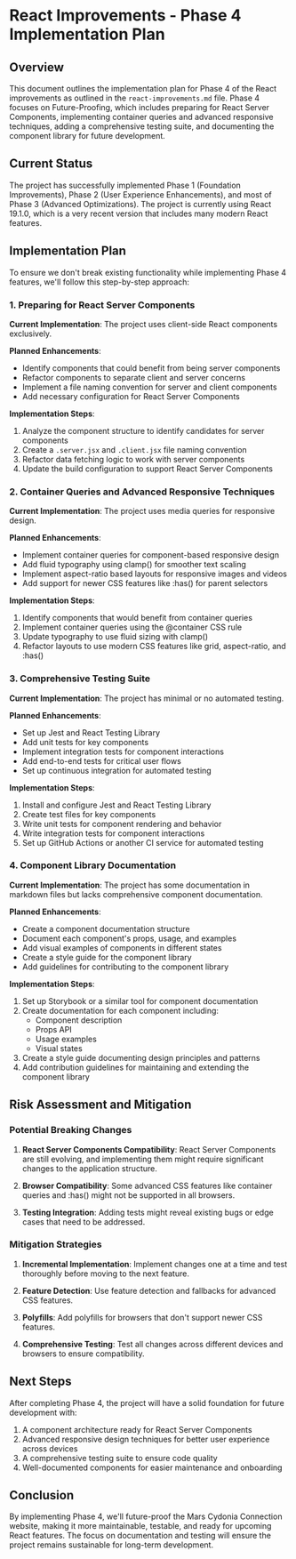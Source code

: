 # React Improvements - Phase 4 Implementation Plan

## Overview

This document outlines the implementation plan for Phase 4 of the React improvements as outlined in the
`react-improvements.md` file. Phase 4 focuses on Future-Proofing, which includes preparing for React Server Components,
implementing container queries and advanced responsive techniques, adding a comprehensive testing suite, and documenting
the component library for future development.

## Current Status

The project has successfully implemented Phase 1 (Foundation Improvements), Phase 2 (User Experience Enhancements), and
most of Phase 3 (Advanced Optimizations). The project is currently using React 19.1.0, which is a very recent version
that includes many modern React features.

## Implementation Plan

To ensure we don't break existing functionality while implementing Phase 4 features, we'll follow this step-by-step
approach:

### 1. Preparing for React Server Components

**Current Implementation**: The project uses client-side React components exclusively.

**Planned Enhancements**:

- Identify components that could benefit from being server components
- Refactor components to separate client and server concerns
- Implement a file naming convention for server and client components
- Add necessary configuration for React Server Components

**Implementation Steps**:

1. Analyze the component structure to identify candidates for server components
2. Create a `.server.jsx` and `.client.jsx` file naming convention
3. Refactor data fetching logic to work with server components
4. Update the build configuration to support React Server Components

### 2. Container Queries and Advanced Responsive Techniques

**Current Implementation**: The project uses media queries for responsive design.

**Planned Enhancements**:

- Implement container queries for component-based responsive design
- Add fluid typography using clamp() for smoother text scaling
- Implement aspect-ratio based layouts for responsive images and videos
- Add support for newer CSS features like :has() for parent selectors

**Implementation Steps**:

1. Identify components that would benefit from container queries
2. Implement container queries using the @container CSS rule
3. Update typography to use fluid sizing with clamp()
4. Refactor layouts to use modern CSS features like grid, aspect-ratio, and :has()

### 3. Comprehensive Testing Suite

**Current Implementation**: The project has minimal or no automated testing.

**Planned Enhancements**:

- Set up Jest and React Testing Library
- Add unit tests for key components
- Implement integration tests for component interactions
- Add end-to-end tests for critical user flows
- Set up continuous integration for automated testing

**Implementation Steps**:

1. Install and configure Jest and React Testing Library
2. Create test files for key components
3. Write unit tests for component rendering and behavior
4. Write integration tests for component interactions
5. Set up GitHub Actions or another CI service for automated testing

### 4. Component Library Documentation

**Current Implementation**: The project has some documentation in markdown files but lacks comprehensive component
documentation.

**Planned Enhancements**:

- Create a component documentation structure
- Document each component's props, usage, and examples
- Add visual examples of components in different states
- Create a style guide for the component library
- Add guidelines for contributing to the component library

**Implementation Steps**:

1. Set up Storybook or a similar tool for component documentation
2. Create documentation for each component including:
    - Component description
    - Props API
    - Usage examples
    - Visual states
3. Create a style guide documenting design principles and patterns
4. Add contribution guidelines for maintaining and extending the component library

## Risk Assessment and Mitigation

### Potential Breaking Changes

1. **React Server Components Compatibility**: React Server Components are still evolving, and implementing them might
   require significant changes to the application structure.

2. **Browser Compatibility**: Some advanced CSS features like container queries and :has() might not be supported in all
   browsers.

3. **Testing Integration**: Adding tests might reveal existing bugs or edge cases that need to be addressed.

### Mitigation Strategies

1. **Incremental Implementation**: Implement changes one at a time and test thoroughly before moving to the next
   feature.

2. **Feature Detection**: Use feature detection and fallbacks for advanced CSS features.

3. **Polyfills**: Add polyfills for browsers that don't support newer CSS features.

4. **Comprehensive Testing**: Test all changes across different devices and browsers to ensure compatibility.

## Next Steps

After completing Phase 4, the project will have a solid foundation for future development with:

1. A component architecture ready for React Server Components
2. Advanced responsive design techniques for better user experience across devices
3. A comprehensive testing suite to ensure code quality
4. Well-documented components for easier maintenance and onboarding

## Conclusion

By implementing Phase 4, we'll future-proof the Mars Cydonia Connection website, making it more maintainable, testable,
and ready for upcoming React features. The focus on documentation and testing will ensure the project remains
sustainable for long-term development.